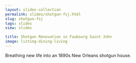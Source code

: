 ```yaml
---
layout: slides-collection
permalink: slides/shotgun-fsj.html
slug: shotgun-fsj
tags: slides
view: slides

title: Shotgun Renovation in Faubourg Saint John
image: listing-dining-living
---
```

Breathing new life into an 1890s New Orleans shotgun house.
